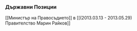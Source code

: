### Държавни Позиции
[[Министър на Правосъдието]] в [[(2013.03.13 - 2013.05.29) Правителство Марин Райков]]